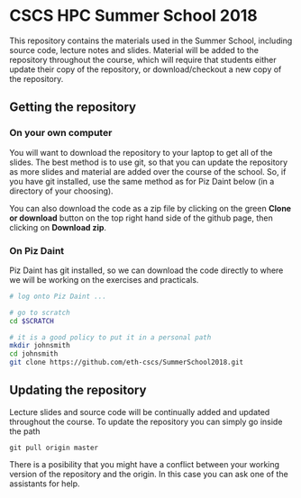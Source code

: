 # CSCS HPC Summer School 2018

This repository contains the materials used in the Summer School, including source code, lecture notes and slides.
Material will be added to the repository throughout the course, which will require that students either update their copy of the repository, or download/checkout a new copy of the repository.

## Getting the repository

### On your own computer

You will want to download the repository to your laptop to get all of the slides.
The best method is to use git, so that you can update the repository as more slides and material are added over the course of the school.
So, if you have git installed, use the same method as for Piz Daint below (in a directory of your choosing).

You can also download the code as a zip file by clicking on the green __Clone or download__ button on the top right hand side of the github page, then clicking on __Download zip__.

### On Piz Daint

Piz Daint has git installed, so we can download the code directly to where we will be working on the exercises and practicals.

```bash
# log onto Piz Daint ...

# go to scratch
cd $SCRATCH

# it is a good policy to put it in a personal path
mkdir johnsmith
cd johnsmith
git clone https://github.com/eth-cscs/SummerSchool2018.git
```

## Updating the repository

Lecture slides and source code will be continually added and updated throughout the course.
To update the repository you can simply go inside the path

```
git pull origin master
```

There is a posibility that you might have a conflict between your working version of the repository and the origin.
In this case you can ask one of the assistants for help.
